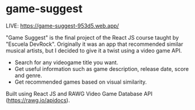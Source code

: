 # game-suggest

LIVE: https://game-suggest-953d5.web.app/

"Game Suggest" is the final project of the React JS course taught by "Escuela DevRock". Originally it was an app that recommended similar musical artists, but I decided to give it a twist using a video game API.

- Search for any videogame title you want.
- Get useful information such as game description, release date, score and genre.
- Get recommended games based on visual similarity.

Built using React JS and RAWG Video Game Database API (https://rawg.io/apidocs).
